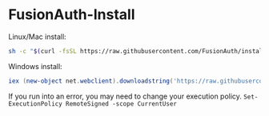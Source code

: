 # FusionAuth-Install

Linux/Mac install:
```bash
sh -c "$(curl -fsSL https://raw.githubusercontent.com/FusionAuth/install/master/instal.sh)"
```

Windows install:
```powershell
iex (new-object net.webclient).downloadstring('https://raw.githubusercontent.com/FusionAuth/install/master/instal.ps1')
```

If you run into an error, you may need to change your execution policy. `Set-ExecutionPolicy RemoteSigned -scope CurrentUser`
